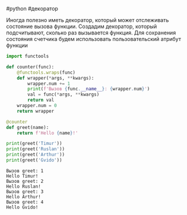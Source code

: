 #python #декоратор 

Иногда полезно иметь декоратор, который может отслеживать состояние вызова функции. Создадим декоратор, который подсчитывают, сколько раз вызывается функция. Для сохранения состояния счетчика будем использовать пользовательский атрибут функции

```python
import functools

def counter(func):
    @functools.wraps(func)
    def wrapper(*args, **kwargs):
        wrapper.num += 1
        print(f'Вызов {func.__name__}: {wrapper.num}')
        val = func(*args, **kwargs)
        return val
    wrapper.num = 0
    return wrapper

@counter
def greet(name):
    return f'Hello {name}!'

print(greet('Timur'))
print(greet('Ruslan'))
print(greet('Arthur'))
print(greet('Gvido'))
```
```
Вызов greet: 1
Hello Timur!
Вызов greet: 2
Hello Ruslan!
Вызов greet: 3
Hello Arthur!
Вызов greet: 4
Hello Gvido!
```